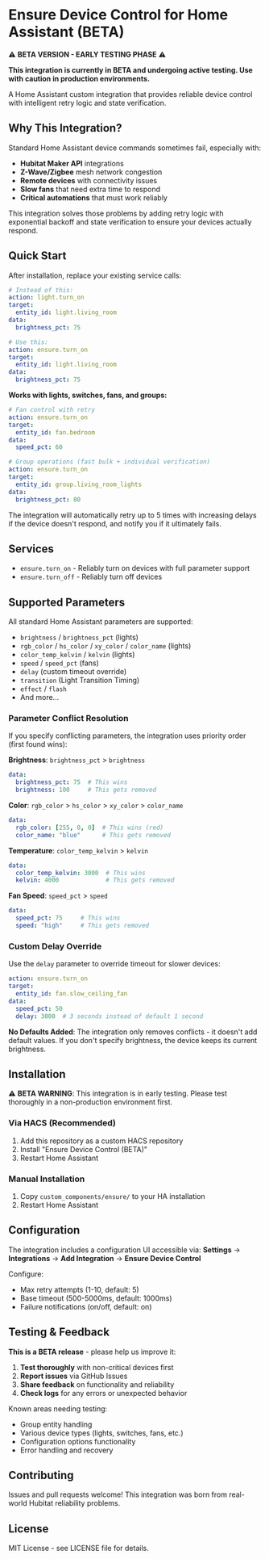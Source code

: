 # Ensure Device Control for Home Assistant (BETA)

⚠️ **BETA VERSION - EARLY TESTING PHASE** ⚠️

**This integration is currently in BETA and undergoing active testing. Use with caution in production environments.**

A Home Assistant custom integration that provides reliable device control with intelligent retry logic and state verification.

## Why This Integration?

Standard Home Assistant device commands sometimes fail, especially with:
- **Hubitat Maker API** integrations
- **Z-Wave/Zigbee** mesh network congestion
- **Remote devices** with connectivity issues
- **Slow fans** that need extra time to respond
- **Critical automations** that must work reliably

This integration solves those problems by adding retry logic with exponential backoff and state verification to ensure your devices actually respond.

## Quick Start

After installation, replace your existing service calls:

```yaml
# Instead of this:
action: light.turn_on
target:
  entity_id: light.living_room
data:
  brightness_pct: 75

# Use this:
action: ensure.turn_on
target:
  entity_id: light.living_room
data:
  brightness_pct: 75
```

**Works with lights, switches, fans, and groups:**

```yaml
# Fan control with retry
action: ensure.turn_on
target:
  entity_id: fan.bedroom
data:
  speed_pct: 60

# Group operations (fast bulk + individual verification)
action: ensure.turn_on
target:
  entity_id: group.living_room_lights
data:
  brightness_pct: 80
```

The integration will automatically retry up to 5 times with increasing delays if the device doesn't respond, and notify you if it ultimately fails.

## Services

- `ensure.turn_on` - Reliably turn on devices with full parameter support
- `ensure.turn_off` - Reliably turn off devices

## Supported Parameters

All standard Home Assistant parameters are supported:
- `brightness` / `brightness_pct` (lights)
- `rgb_color` / `hs_color` / `xy_color` / `color_name` (lights)
- `color_temp_kelvin` / `kelvin` (lights)
- `speed` / `speed_pct` (fans)
- `delay` (custom timeout override)
- `transition` (Light Transition Timing)
- `effect` / `flash`
- And more...

### Parameter Conflict Resolution

If you specify conflicting parameters, the integration uses priority order (first found wins):

**Brightness**: `brightness_pct` > `brightness`
```yaml
data:
  brightness_pct: 75  # This wins
  brightness: 100     # This gets removed
```

**Color**: `rgb_color` > `hs_color` > `xy_color` > `color_name`
```yaml
data:
  rgb_color: [255, 0, 0]  # This wins (red)
  color_name: "blue"      # This gets removed
```

**Temperature**: `color_temp_kelvin` > `kelvin`
```yaml
data:
  color_temp_kelvin: 3000  # This wins
  kelvin: 4000             # This gets removed
```

**Fan Speed**: `speed_pct` > `speed`
```yaml
data:
  speed_pct: 75     # This wins
  speed: "high"     # This gets removed
```

### Custom Delay Override

Use the `delay` parameter to override timeout for slower devices:

```yaml
action: ensure.turn_on
target:
  entity_id: fan.slow_ceiling_fan
data:
  speed_pct: 50
  delay: 3000  # 3 seconds instead of default 1 second
```

**No Defaults Added**: The integration only removes conflicts - it doesn't add default values. If you don't specify brightness, the device keeps its current brightness.

## Installation

⚠️ **BETA WARNING**: This integration is in early testing. Please test thoroughly in a non-production environment first.

### Via HACS (Recommended)
1. Add this repository as a custom HACS repository
2. Install "Ensure Device Control (BETA)"
3. Restart Home Assistant

### Manual Installation
1. Copy `custom_components/ensure/` to your HA installation
2. Restart Home Assistant

## Configuration

The integration includes a configuration UI accessible via:
**Settings** → **Integrations** → **Add Integration** → **Ensure Device Control**

Configure:
- Max retry attempts (1-10, default: 5)
- Base timeout (500-5000ms, default: 1000ms)
- Failure notifications (on/off, default: on)

## Testing & Feedback

**This is a BETA release** - please help us improve it:

1. **Test thoroughly** with non-critical devices first
2. **Report issues** via GitHub Issues
3. **Share feedback** on functionality and reliability
4. **Check logs** for any errors or unexpected behavior

Known areas needing testing:
- Group entity handling
- Various device types (lights, switches, fans, etc.)
- Configuration options functionality
- Error handling and recovery

## Contributing

Issues and pull requests welcome! This integration was born from real-world Hubitat reliability problems.

## License

MIT License - see LICENSE file for details.
